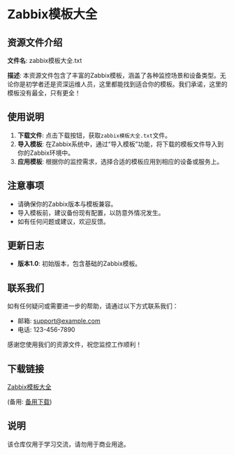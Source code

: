 # Zabbix模板大全

## 资源文件介绍

**文件名**: zabbix模板大全.txt

**描述**: 
本资源文件包含了丰富的Zabbix模板，涵盖了各种监控场景和设备类型。无论你是初学者还是资深运维人员，这里都能找到适合你的模板。我们承诺，这里的模板没有最全，只有更全！

## 使用说明

1. **下载文件**: 点击下载按钮，获取`zabbix模板大全.txt`文件。
2. **导入模板**: 在Zabbix系统中，通过“导入模板”功能，将下载的模板文件导入到你的Zabbix环境中。
3. **应用模板**: 根据你的监控需求，选择合适的模板应用到相应的设备或服务上。

## 注意事项

- 请确保你的Zabbix版本与模板兼容。
- 导入模板前，建议备份现有配置，以防意外情况发生。
- 如有任何问题或建议，欢迎反馈。

## 更新日志

- **版本1.0**: 初始版本，包含基础的Zabbix模板。

## 联系我们

如有任何疑问或需要进一步的帮助，请通过以下方式联系我们：

- 邮箱: support@example.com
- 电话: 123-456-7890

感谢您使用我们的资源文件，祝您监控工作顺利！

## 下载链接
[Zabbix模板大全](https://pan.quark.cn/s/6b262f065469) 

(备用: [备用下载](https://pan.baidu.com/s/1NFLRp0G0d9H7f3hoPc-s3Q?pwd=1234))

## 说明

该仓库仅用于学习交流，请勿用于商业用途。
